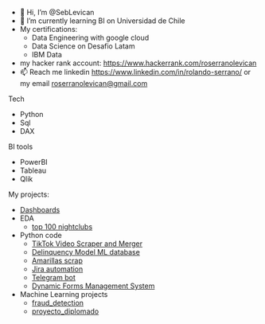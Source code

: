 - 👋 Hi, I’m @SebLevican
- 🌱 I’m currently learning BI on Universidad de Chile
- My certifications:
  - Data Engineering with google cloud
  -  Data Science on Desafio Latam
  -  IBM Data 
- my hacker rank account: https://www.hackerrank.com/roserranolevican
- 📫 Reach me linkedin https://www.linkedin.com/in/rolando-serrano/ or my email roserranolevican@gmail.com

Tech
- Python
- Sql
- DAX


BI tools
- PowerBI
- Tableau
- Qlik

My projects:
 - [Dashboards](https://github.com/SebLevican/dashboards)
 - EDA
   - [top 100 nightclubs](https://seblevican.github.io/eda_1/)
 - Python code
   - [TikTok Video Scraper and Merger](https://github.com/SebLevican/tiktokcats)
   - [Delinquency Model ML database](https://github.com/SebLevican/delinquency_data)
   - [Amarillas scrap](https://github.com/SebLevican/amarillas_scrap)
   - [Jira automation](https://github.com/SebLevican/jira_api)
   - [Telegram bot](https://github.com/SebLevican/telegrambot)
   - [Dynamic Forms Management System](https://github.com/SebLevican/forms)
 - Machine Learning projects
   - [fraud_detection](https://github.com/SebLevican/deteccion_fraudes)
   - [proyecto_diplomado](https://github.com/SebLevican/proyecto_diplomado)
<!---
SebLevican/SebLevican is a ✨ special ✨ repository because its `README.md` (this file) appears on your GitHub profile.
You can click the Preview link to take a look at your changes.
--->
